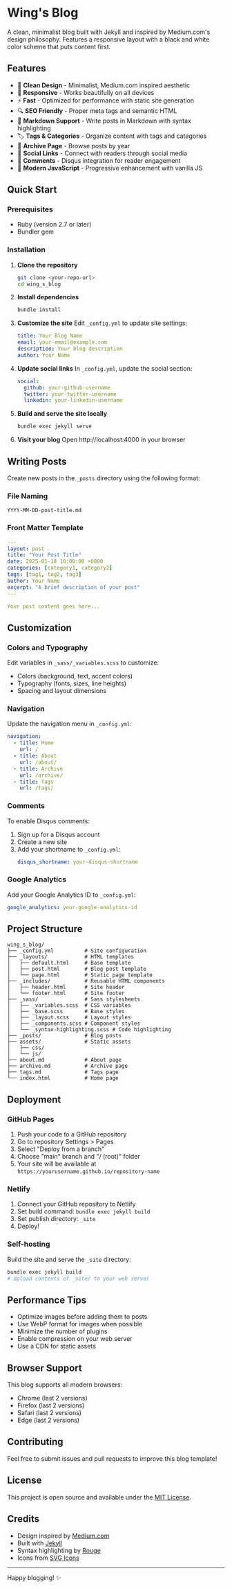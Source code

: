 # Wing's Blog

A clean, minimalist blog built with Jekyll and inspired by Medium.com's design philosophy. Features a responsive layout with a black and white color scheme that puts content first.

## Features

- 🎨 **Clean Design** - Minimalist, Medium.com inspired aesthetic
- 📱 **Responsive** - Works beautifully on all devices
- ⚡ **Fast** - Optimized for performance with static site generation
- 🔍 **SEO Friendly** - Proper meta tags and semantic HTML
- 📝 **Markdown Support** - Write posts in Markdown with syntax highlighting
- 🏷️ **Tags & Categories** - Organize content with tags and categories
- 📄 **Archive Page** - Browse posts by year
- 🔗 **Social Links** - Connect with readers through social media
- 💬 **Comments** - Disqus integration for reader engagement
- 🚀 **Modern JavaScript** - Progressive enhancement with vanilla JS

## Quick Start

### Prerequisites

- Ruby (version 2.7 or later)
- Bundler gem

### Installation

1. **Clone the repository**
   ```bash
   git clone <your-repo-url>
   cd wing_s_blog
   ```

2. **Install dependencies**
   ```bash
   bundle install
   ```

3. **Customize the site**
   Edit `_config.yml` to update site settings:
   ```yaml
   title: Your Blog Name
   email: your-email@example.com
   description: Your blog description
   author: Your Name
   ```

4. **Update social links**
   In `_config.yml`, update the social section:
   ```yaml
   social:
     github: your-github-username
     twitter: your-twitter-username
     linkedin: your-linkedin-username
   ```

5. **Build and serve the site locally**
   ```bash
   bundle exec jekyll serve
   ```

6. **Visit your blog**
   Open http://localhost:4000 in your browser

## Writing Posts

Create new posts in the `_posts` directory using the following format:

### File Naming
`YYYY-MM-DD-post-title.md`

### Front Matter Template
```yaml
---
layout: post
title: "Your Post Title"
date: 2025-01-18 10:00:00 +0800
categories: [category1, category2]
tags: [tag1, tag2, tag3]
author: Your Name
excerpt: "A brief description of your post"
---

Your post content goes here...
```

## Customization

### Colors and Typography
Edit variables in `_sass/_variables.scss` to customize:
- Colors (background, text, accent colors)
- Typography (fonts, sizes, line heights)
- Spacing and layout dimensions

### Navigation
Update the navigation menu in `_config.yml`:
```yaml
navigation:
  - title: Home
    url: /
  - title: About
    url: /about/
  - title: Archive
    url: /archive/
  - title: Tags
    url: /tags/
```

### Comments
To enable Disqus comments:
1. Sign up for a Disqus account
2. Create a new site
3. Add your shortname to `_config.yml`:
   ```yaml
   disqus_shortname: your-disqus-shortname
   ```

### Google Analytics
Add your Google Analytics ID to `_config.yml`:
```yaml
google_analytics: your-google-analytics-id
```

## Project Structure

```
wing_s_blog/
├── _config.yml          # Site configuration
├── _layouts/            # HTML templates
│   ├── default.html     # Base template
│   ├── post.html        # Blog post template
│   └── page.html        # Static page template
├── _includes/           # Reusable HTML components
│   ├── header.html      # Site header
│   └── footer.html      # Site footer
├── _sass/               # Sass stylesheets
│   ├── _variables.scss  # CSS variables
│   ├── _base.scss       # Base styles
│   ├── _layout.scss     # Layout styles
│   ├── _components.scss # Component styles
│   └── _syntax-highlighting.scss # Code highlighting
├── _posts/              # Blog posts
├── assets/              # Static assets
│   ├── css/
│   └── js/
├── about.md             # About page
├── archive.md           # Archive page
├── tags.md              # Tags page
└── index.html           # Home page
```

## Deployment

### GitHub Pages
1. Push your code to a GitHub repository
2. Go to repository Settings > Pages
3. Select "Deploy from a branch"
4. Choose "main" branch and "/ (root)" folder
5. Your site will be available at `https://yourusername.github.io/repository-name`

### Netlify
1. Connect your GitHub repository to Netlify
2. Set build command: `bundle exec jekyll build`
3. Set publish directory: `_site`
4. Deploy!

### Self-hosting
Build the site and serve the `_site` directory:
```bash
bundle exec jekyll build
# Upload contents of _site/ to your web server
```

## Performance Tips

- Optimize images before adding them to posts
- Use WebP format for images when possible
- Minimize the number of plugins
- Enable compression on your web server
- Use a CDN for static assets

## Browser Support

This blog supports all modern browsers:
- Chrome (last 2 versions)
- Firefox (last 2 versions)
- Safari (last 2 versions)
- Edge (last 2 versions)

## Contributing

Feel free to submit issues and pull requests to improve this blog template!

## License

This project is open source and available under the [MIT License](LICENSE).

## Credits

- Design inspired by [Medium.com](https://medium.com)
- Built with [Jekyll](https://jekyllrb.com/)
- Syntax highlighting by [Rouge](https://github.com/rouge-ruby/rouge)
- Icons from [SVG Icons](https://www.svgrepo.com/)

---

Happy blogging! ✨